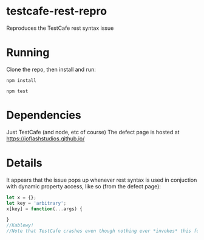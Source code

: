 # testcafe-rest-repro
Reproduces the TestCafe rest syntax issue

# Running
Clone the repo, then install and run:

`npm install`

`npm test`

# Dependencies
Just TestCafe (and node, etc of course)
The defect page is hosted at https://joflashstudios.github.io/

# Details
It appears that the issue pops up whenever rest syntax is used in conjuction with dynamic property access, like so (from the defect page):
```javascript
let x = {};
let key = 'arbitrary';
x[key] = function(...args) {

}
//Kablewy!
//Note that TestCafe crashes even though nothing ever *invokes* this function
```
